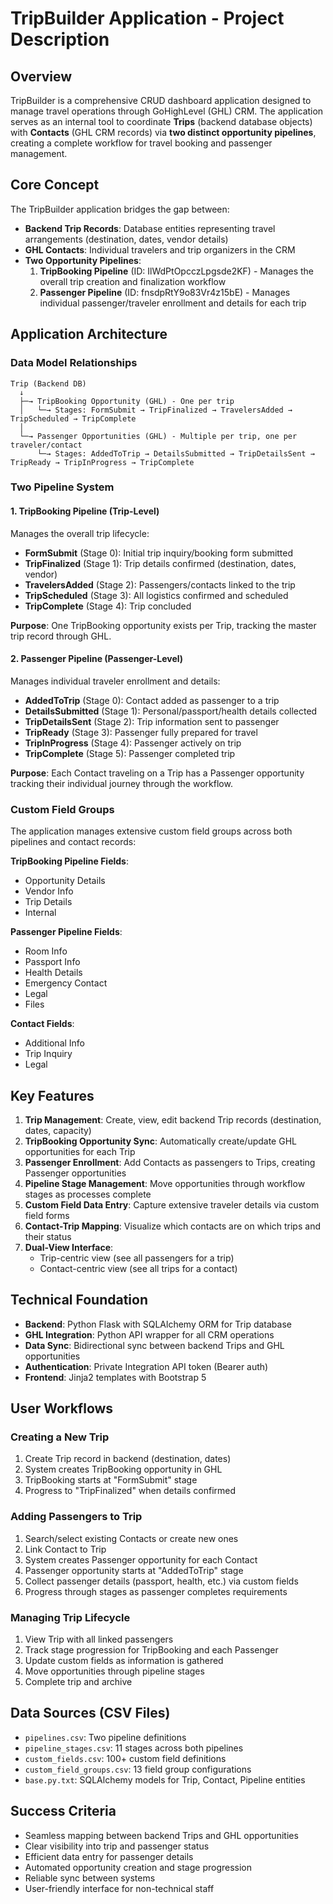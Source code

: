 # TripBuilder Application - Project Description

## Overview
TripBuilder is a comprehensive CRUD dashboard application designed to manage travel operations through GoHighLevel (GHL) CRM. The application serves as an internal tool to coordinate **Trips** (backend database objects) with **Contacts** (GHL CRM records) via **two distinct opportunity pipelines**, creating a complete workflow for travel booking and passenger management.

## Core Concept
The TripBuilder application bridges the gap between:
- **Backend Trip Records**: Database entities representing travel arrangements (destination, dates, vendor details)
- **GHL Contacts**: Individual travelers and trip organizers in the CRM
- **Two Opportunity Pipelines**: 
  1. **TripBooking Pipeline** (ID: IlWdPtOpcczLpgsde2KF) - Manages the overall trip creation and finalization workflow
  2. **Passenger Pipeline** (ID: fnsdpRtY9o83Vr4z15bE) - Manages individual passenger/traveler enrollment and details for each trip

## Application Architecture

### Data Model Relationships
```
Trip (Backend DB)
  ↓
  ├─→ TripBooking Opportunity (GHL) - One per trip
  │   └─→ Stages: FormSubmit → TripFinalized → TravelersAdded → TripScheduled → TripComplete
  │
  └─→ Passenger Opportunities (GHL) - Multiple per trip, one per traveler/contact
      └─→ Stages: AddedToTrip → DetailsSubmitted → TripDetailsSent → TripReady → TripInProgress → TripComplete
```

### Two Pipeline System

#### 1. TripBooking Pipeline (Trip-Level)
Manages the overall trip lifecycle:
- **FormSubmit** (Stage 0): Initial trip inquiry/booking form submitted
- **TripFinalized** (Stage 1): Trip details confirmed (destination, dates, vendor)
- **TravelersAdded** (Stage 2): Passengers/contacts linked to the trip
- **TripScheduled** (Stage 3): All logistics confirmed and scheduled
- **TripComplete** (Stage 4): Trip concluded

**Purpose**: One TripBooking opportunity exists per Trip, tracking the master trip record through GHL.

#### 2. Passenger Pipeline (Passenger-Level)
Manages individual traveler enrollment and details:
- **AddedToTrip** (Stage 0): Contact added as passenger to a trip
- **DetailsSubmitted** (Stage 1): Personal/passport/health details collected
- **TripDetailsSent** (Stage 2): Trip information sent to passenger
- **TripReady** (Stage 3): Passenger fully prepared for travel
- **TripInProgress** (Stage 4): Passenger actively on trip
- **TripComplete** (Stage 5): Passenger completed trip

**Purpose**: Each Contact traveling on a Trip has a Passenger opportunity tracking their individual journey through the workflow.

### Custom Field Groups
The application manages extensive custom field groups across both pipelines and contact records:

**TripBooking Pipeline Fields**:
- Opportunity Details
- Vendor Info
- Trip Details
- Internal

**Passenger Pipeline Fields**:
- Room Info
- Passport Info
- Health Details
- Emergency Contact
- Legal
- Files

**Contact Fields**:
- Additional Info
- Trip Inquiry
- Legal

## Key Features
1. **Trip Management**: Create, view, edit backend Trip records (destination, dates, capacity)
2. **TripBooking Opportunity Sync**: Automatically create/update GHL opportunities for each Trip
3. **Passenger Enrollment**: Add Contacts as passengers to Trips, creating Passenger opportunities
4. **Pipeline Stage Management**: Move opportunities through workflow stages as processes complete
5. **Custom Field Data Entry**: Capture extensive traveler details via custom field forms
6. **Contact-Trip Mapping**: Visualize which contacts are on which trips and their status
7. **Dual-View Interface**: 
   - Trip-centric view (see all passengers for a trip)
   - Contact-centric view (see all trips for a contact)

## Technical Foundation
- **Backend**: Python Flask with SQLAlchemy ORM for Trip database
- **GHL Integration**: Python API wrapper for all CRM operations
- **Data Sync**: Bidirectional sync between backend Trips and GHL opportunities
- **Authentication**: Private Integration API token (Bearer auth)
- **Frontend**: Jinja2 templates with Bootstrap 5

## User Workflows

### Creating a New Trip
1. Create Trip record in backend (destination, dates)
2. System creates TripBooking opportunity in GHL
3. TripBooking starts at "FormSubmit" stage
4. Progress to "TripFinalized" when details confirmed

### Adding Passengers to Trip
1. Search/select existing Contacts or create new ones
2. Link Contact to Trip
3. System creates Passenger opportunity for each Contact
4. Passenger opportunity starts at "AddedToTrip" stage
5. Collect passenger details (passport, health, etc.) via custom fields
6. Progress through stages as passenger completes requirements

### Managing Trip Lifecycle
1. View Trip with all linked passengers
2. Track stage progression for TripBooking and each Passenger
3. Update custom fields as information is gathered
4. Move opportunities through pipeline stages
5. Complete trip and archive

## Data Sources (CSV Files)
- `pipelines.csv`: Two pipeline definitions
- `pipeline_stages.csv`: 11 stages across both pipelines
- `custom_fields.csv`: 100+ custom field definitions
- `custom_field_groups.csv`: 13 field group configurations
- `base.py.txt`: SQLAlchemy models for Trip, Contact, Pipeline entities

## Success Criteria
- Seamless mapping between backend Trips and GHL opportunities
- Clear visibility into trip and passenger status
- Efficient data entry for passenger details
- Automated opportunity creation and stage progression
- Reliable sync between systems
- User-friendly interface for non-technical staff
